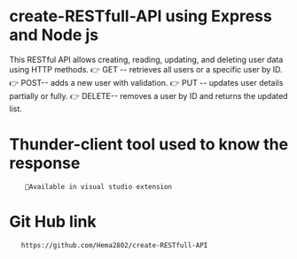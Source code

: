 # create-RESTfull-API using Express and Node js

This RESTful API allows creating, reading, updating, and deleting user data using HTTP methods.
👉	GET -- retrieves all users or a specific user by ID.
👉 POST-- adds a new user with validation.
👉	PUT -- updates user details partially or fully.
👉	DELETE--  removes a user by ID and returns the updated list.

# Thunder-client tool used to know the response 
        💎Available in visual studio extension

# Git Hub link
       https://github.com/Hema2802/create-RESTfull-API



